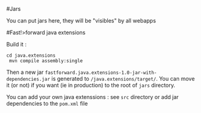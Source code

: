#Jars

You can put jars here, they will be "visibles" by all webapps

#Fast!>forward java extensions

Build it : 

	cd java.extensions
	 mvn compile assembly:single

Then a new jar `fastforward.java.extensions-1.0-jar-with-dependencies.jar` is generated to `/java.extensions/target/`.
You can move it (or not) if you want (ie in production) to the root of `jars` directory.

You can add your own java extenssions : see `src` directory or add jar dependencies to the `pom.xml` file